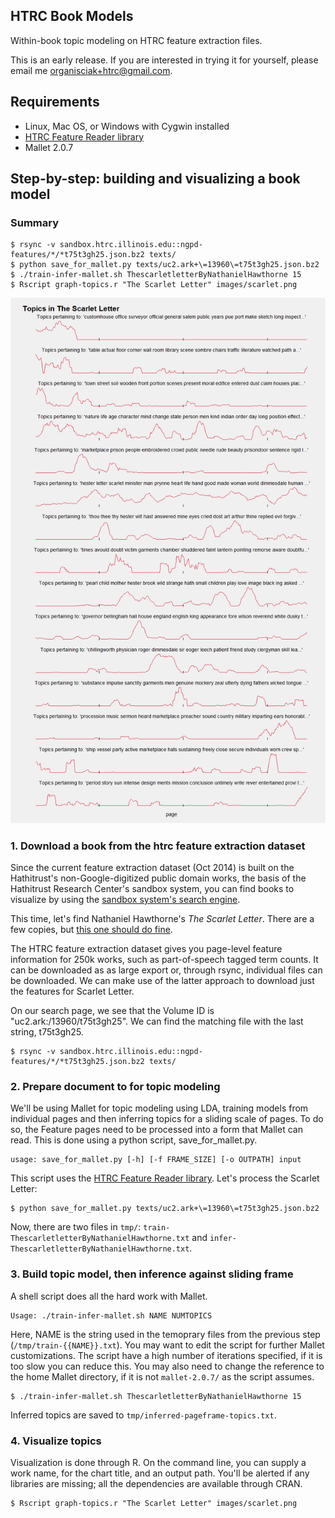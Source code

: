 HTRC Book Models
----------------

Within-book topic modeling on HTRC feature extraction files.

This is an early release. If you are interested in trying it for yourself, please email me organisciak+htrc@gmail.com.


## Requirements

- Linux, Mac OS, or Windows with Cygwin installed
- [HTRC Feature Reader library](https://github.com/organisciak/htrc-feature-reader)
- Mallet 2.0.7

## Step-by-step: building and visualizing a book model

### Summary

    $ rsync -v sandbox.htrc.illinois.edu::ngpd-features/*/*t75t3gh25.json.bz2 texts/
    $ python save_for_mallet.py texts/uc2.ark+\=13960\=t75t3gh25.json.bz2
    $ ./train-infer-mallet.sh ThescarletletterByNathanielHawthorne 15
    $ Rscript graph-topics.r "The Scarlet Letter" images/scarlet.png

![The Scarlet Letter topics](images/scarlet.png)

### 1. Download a book from the htrc feature extraction dataset

Since the current feature extraction dataset (Oct 2014) is built on the Hathitrust's non-Google-digitized public domain works, the basis of the Hathitrust Research Center's sandbox system, you can find books to visualize by using the [sandbox system's search engine](https://sandbox.htrc.illinois.edu/blacklight).

This time, let's find Nathaniel Hawthorne's _The Scarlet Letter_. There are a few copies, but [this one should do fine](https://sandbox.htrc.illinois.edu/blacklight/catalog/uc2.ark:/13960/t75t3gh25).

The HTRC feature extraction dataset gives you page-level feature information for 250k works, such as part-of-speech tagged term counts. It can be downloaded as as large export or, through rsync, individual files can be downloaded. We can make use of the latter approach to download just the features for Scarlet Letter.

On our search page, we see that the Volume ID is "uc2.ark:/13960/t75t3gh25". We can find the matching file with the last string, t75t3gh25.

    $ rsync -v sandbox.htrc.illinois.edu::ngpd-features/*/*t75t3gh25.json.bz2 texts/

### 2. Prepare document to for topic modeling

We'll be using Mallet for topic modeling using LDA, training models from individual pages and then inferring topics for a sliding scale of pages. To do so, the Feature pages need to be processed into a form that Mallet can read. This is done using a python script, save_for_mallet.py.

    usage: save_for_mallet.py [-h] [-f FRAME_SIZE] [-o OUTPATH] input

This script uses the [HTRC Feature Reader library](https://github.com/organisciak/htrc-feature-reader). Let's process the Scarlet Letter:

    $ python save_for_mallet.py texts/uc2.ark+\=13960\=t75t3gh25.json.bz2

Now, there are two files in `tmp/`: `train-ThescarletletterByNathanielHawthorne.txt` and `infer-ThescarletletterByNathanielHawthorne.txt`.
 
### 3. Build topic model, then inference against sliding frame

A shell script does all the hard work with Mallet.

    Usage: ./train-infer-mallet.sh NAME NUMTOPICS

Here, NAME is the string used in the temoprary files from the previous step (`/tmp/train-{{NAME}}.txt`).
You may want to edit the script for further Mallet customizations. The script have a high number of iterations specified, if it is too slow you can reduce this. You may also need to change the reference to the home Mallet directory, if it is not `mallet-2.0.7/` as the script assumes.

    $ ./train-infer-mallet.sh ThescarletletterByNathanielHawthorne 15

Inferred topics are saved to `tmp/inferred-pageframe-topics.txt`.  

### 4. Visualize topics

Visualization is done through R. On the command line, you can supply a work name, for the chart title, and an output path. You'll be alerted if any libraries are missing; all the dependencies are available through CRAN.

    $ Rscript graph-topics.r "The Scarlet Letter" images/scarlet.png
